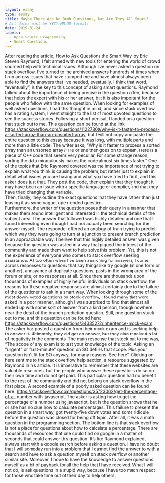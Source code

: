 ```yaml
---
layout: essay
type: essay
title: Maybe There Are No Dumb Questions, But Are They All Smart?
# All dates must be YYYY-MM-DD format!
date: 2019-01-24
labels:
  - Open Source Programming
  - Smart Questions
---
```



  After reading the article, How to Ask Questions the Smart Way, by Eric Steven Raymond, I felt armed with new tools for entering 
the world of crowd sourced help with technical issues.  Although I’ve never asked a question on stack overflow, I’ve turned to the
archived answers hundreds of times when I run across issues that have stumped me and have almost always been able to find the answers 
that I’ve needed, eventually.
  I think that word, “eventually”, is the key to this concept of asking smart questions.  Raymond talked about the importance of being
precise in the question often, because that helps the expert with his or her answer, but it is also important for the people who follow 
with the same question.  When looking for examples of well asked questions, I had this thought in mind, and since stack overflow has a 
rating system, I went straight to the list of most upvoted questions to see the success stories.
  Following a short perusal, I landed on a question that stuck out to me.  This question can be found at the link 
https://stackoverflow.com/questions/11227809/why-is-it-faster-to-process-a-sorted-array-than-an-unsorted-array, but I will not copy and
paste the entire question to this essay because it was long, with multiple parts and more than a little code.  The writer asks, “Why is 
it faster to process a sorted array than an unsorted array?”  He or she then goes on to explain, Here is a piece of C++ code that seems 
very peculiar. For some strange reason, sorting the data miraculously makes the code almost six times faster.”  One of the topics that 
Eric Raymond covered was the importance of not trying to explain what you think is causing the problem, but rather just to explain in 
detail what issues you are having and what you have tried to fix it, and this asker does just that.  They post the code, then explain 
that they thought it may have been an issue with a specific language or compiler, and that they have tried changing that variable.  
Then, finally, they outline the exact questions that they have rather than just leaving it as some vague, open-ended question.  
Furthermore, the writer of the question poses their query in a manner that makes them sound intelligent and interested in the technical 
details of the subject area.
  The answer that followed was highly detailed and one that I found interesting even though I had not actually been searching for the 
answer myself.  The responder offered an analogy of train trying to predict which way they were going to turn at a junction to present 
branch prediction in an approachable way.  I believe that this highly detailed answer was given because the question was asked in a way 
that piqued the interest of the community and made them want to help solve this problem.
  Yet, this is not the experience of everyone who comes to stack overflow seeking assistance.  All too often when I’ve been searching 
for answers, I come across responses to questions that say things like try google (in one form or another), annoyance at duplicate 
questions, posts in the wrong area of the forum or site, or no responses at all.  Since there are thousands upon thousands of examples 
of highly helpful individuals on stack overflow, the reasons for these negative responses are almost certainly due to the failure of the 
questioner to ask in a smart way.
  When looking through some of the most down-voted questions on stack overflow, I found many that were asked in a poor manner, although 
I was surprised to find that almost all ended up with some sort of answer from a kind person, though nowhere near the detail of the 
branch prediction question.  Still, one question stuck out to me, and this question can be found here: 
https://stackoverflow.com/questions/34335272/inheritence-mock-exam.  The asker has posted a question from their mock exam and is seeking 
help to answer it.  Ultimately, they did get an answer, but they also received a lot of negativity in the comments.  The main response 
that stock out to me was, “The scope of any exam is to test your knowledge of the topic. Asking an "urgent" or "last-minute" question on 
SO defiles that scope. Plus your question isn't fit for SO anyway, for many reasons. See here”.  Clicking on here sent me to the stack 
overflow help section, a resource suggested by Raymond in his article.  It is imperative to remember that these websites are valuable 
resources, but the people who answer these questions do so on their own time and do not get paid.  This particular question had no 
benefit to the rest of the community and did not belong on stack overflow in the first place.
  A second example of a poorly asked question can be found here: https://stackoverflow.com/questions/35723062/get-the-percentage-of-a-
number-with-javascript.  The asker is asking how to get the percentage of a number using javascript, but in the question shows that he 
or she has no clue how to calculate percentages.  This failure to present the question in a smart way, got twenty-five down votes and 
some ridicule before the question was closed for being off topic.  After all, it was a math question in the programming section.  The 
bottom line is that stack overflow is not a place for questions about how to calculate a percentage.  There are thousands of resources 
that one could find on google in a matter of seconds that could answer this question.  It’s like Raymond explained, always start with a 
google search before asking a question.
  I have no doubt that I will someday run into a problem that I cannot find the answer to with a search and have to ask a question 
myself on stack overflow or another similar site.  Moreover, I hope to have the knowledge to answer questions myself as a bit of payback 
for all the help that I have received.  What I will not do, is ask questions in a stupid way, because I have too much respect for those 
who take time out of their day to help others. 





